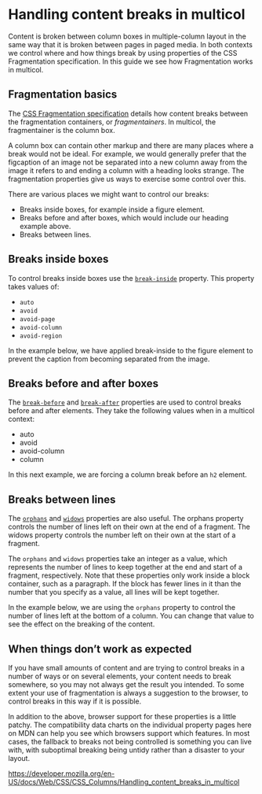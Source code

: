 # Handling content breaks in multicol

Content is broken between column boxes in multiple-column layout in the same way that it is broken between pages in paged media. In both contexts we control where and how things break by using properties of the CSS Fragmentation specification. In this guide we see how Fragmentation works in multicol.

## Fragmentation basics

The [CSS Fragmentation specification](https://www.w3.org/TR/css-break-3/) details how content breaks between the fragmentation containers, or _fragmentainers_. In multicol, the fragmentainer is the column box.

A column box can contain other markup and there are many places where a break would not be ideal. For example, we would generally prefer that the figcaption of an image not be separated into a new column away from the image it refers to and ending a column with a heading looks strange. The fragmentation properties give us ways to exercise some control over this.

There are various places we might want to control our breaks:

- Breaks inside boxes, for example inside a figure element.
- Breaks before and after boxes, which would include our heading example above.
- Breaks between lines.

## Breaks inside boxes

To control breaks inside boxes use the [`break-inside`](../break-inside) property. This property takes values of:

- `auto`
- `avoid`
- `avoid-page`
- `avoid-column`
- `avoid-region`

In the example below, we have applied break-inside to the figure element to prevent the caption from becoming separated from the image.

## Breaks before and after boxes

The [`break-before`](../break-before) and [`break-after`](../break-after) properties are used to control breaks before and after elements. They take the following values when in a multicol context:

- auto
- avoid
- avoid-column
- column

In this next example, we are forcing a column break before an `h2` element.

## Breaks between lines

The [`orphans`](../orphans) and [`widows`](../widows) properties are also useful. The orphans property controls the number of lines left on their own at the end of a fragment. The widows property controls the number left on their own at the start of a fragment.

The `orphans` and `widows` properties take an integer as a value, which represents the number of lines to keep together at the end and start of a fragment, respectively. Note that these properties only work inside a block container, such as a paragraph. If the block has fewer lines in it than the number that you specify as a value, all lines will be kept together.

In the example below, we are using the `orphans` property to control the number of lines left at the bottom of a column. You can change that value to see the effect on the breaking of the content.

## When things don’t work as expected

If you have small amounts of content and are trying to control breaks in a number of ways or on several elements, your content needs to break somewhere, so you may not always get the result you intended. To some extent your use of fragmentation is always a suggestion to the browser, to control breaks in this way if it is possible.

In addition to the above, browser support for these properties is a little patchy. The compatibility data charts on the individual property pages here on MDN can help you see which browsers support which features. In most cases, the fallback to breaks not being controlled is something you can live with, with suboptimal breaking being untidy rather than a disaster to your layout.

<a href="https://developer.mozilla.org/en-US/docs/Web/CSS/CSS_Columns/Handling_content_breaks_in_multicol" class="_attribution-link">https://developer.mozilla.org/en-US/docs/Web/CSS/CSS_Columns/Handling_content_breaks_in_multicol</a>
